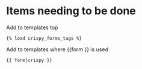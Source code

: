 # Items needing to be done


Add to templates top

    {% load crispy_forms_tags %}

Add to templates where {{form }} is used

    {{ form|crispy }}
